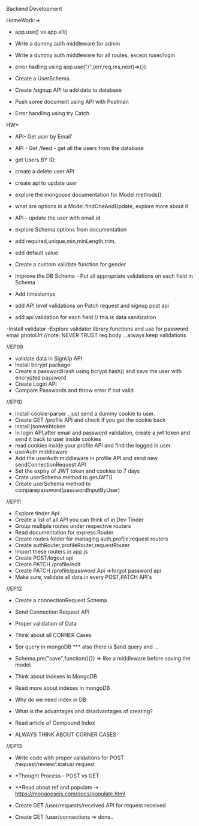 Backend Development

<!-- CJS vs MJS module -->
<!-- sync or async, non-strict and script -->
<!-- calculator folder to export them in one go -->

<!-- DOminos Example -->

HomeWork:=>

- app.use() vs app.all()
- Write a dummy auth middleware for admin
- Write a dummy auth middleware for all routes, except /user/login
- error hadling using app.use("/",(err,req,res,next)=>{})

- Create a UserSchema.

- Create /signup API to add data to database
- Push some document using API with Postman
- Error handling using try Catch.

HW\*

- API- Get user by Email'
- API - Get /feed - get all the users from the database
- get Users BY ID;
- create a delete user API
- create api to update user
- explore the mongoose documentation for Model.methods()
- what are options in a Model.findOneAndUpdate, explore more about it
- API - update the user with email id

- explore Schema options from documentation
- add required,unique,min,minLength,trim,
- add default value
- Create a custom validate function for gender
- Improve the DB Schema - Put all appropriate validations on each field in Schema
- Add timestamps

- add API level validations on Patch request and signup post api
- add api validation for each field
  // this is data sanitization

-Install validator
-Explore validator library functions and use for password email photoUrl
//note: NEVER TRUST req.body ...always keep validations

//EP09

- validate data in SignUp API
- Install bcrypt package
- Create a passwordHash using bcrypt.hash() and save the user with encrypted password
- Create Login API
- Compare Passwords and throw error if not valid

//EP10

- install cookie-parser , just send a dummy cookie to user.
- Create GET /profile API and check if you get the cookie back
- install jsonwebtoken
- In login API,after email and password validation, create a jwt token and send it back to user inside cookies
- read cookies inside your profile API and find the logged in user.
- userAuth middleware
- Add the userAuth middleware in profile API and send new sendConnectionRequest API
- Set the expiry of JWT token and cookies to 7 days
- Crate userSchema method to getJWT()
- Create userSchema method to comparepassword(passwordInputByUser)

//EP11

- Explore tinder Api
- Create a list of all API you can think of in Dev Tinder
- Group multiple routes under respective routers
- Read documentation for express.Router
- Create routes folder for managing auth,profile,request routers
- Create authRouter,profileRouter,requestRouter
- Import these routers in app.js
- Create POST/logout api
- Create PATCH /profile/edit
- Create PATCH /profile/password Api =>forgot password api
- Make sure, validate all data in every POST,PATCH API's

//EP12

- Create a connectionRequest Schema
- Send Connection Request API
- Proper validation of Data
- Think about all CORNER Cases
- $or query in mongoDB \*\*\* also there is $and query and ...

- Schema.pre("save",function(){}) => like a middleware before saving the model

- Think about indexes in MongoDB
- Read more about indexes in mongoDB
- Why do we need index in DB
- What is the advantages and disadvantages of creating?
- Read article of Compound Index

- ALWAYS THINK ABOUT CORNER CASES

//EP13

- Write code with proper validations for POST /request/review/:status/:request

- \*Thought Process - POST vs GET
- \*\*Read about ref and populate -> https://mongoosejs.com/docs/populate.html
- Create GET /user/requests/received API for request received
- Create GET /user/connections => done..
